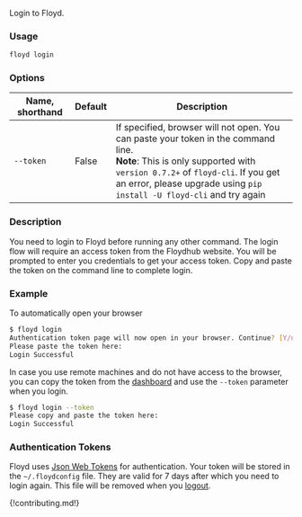Login to Floyd.

### Usage
```bash
floyd login
```

### Options
| Name, shorthand | Default | Description |
| --------------- | ------- | ----------- |
| `--token`       |  False  | If specified, browser will not open. You can paste your token in the command line. <br>**Note**: This is only supported with `version 0.7.2+` of `floyd-cli`. If you get an error, please upgrade using `pip install -U floyd-cli` and try again|

### Description
You need to login to Floyd before running any other command. The login flow will require an access token from the Floydhub 
website. You will be prompted to enter you credentials to get your access token. Copy and paste the token on the command line 
to complete login.

### Example
To automatically open your browser
```bash
$ floyd login
Authentication token page will now open in your browser. Continue? [Y/n]:
Please paste the token here:
Login Successful
```

In case you use remote machines and do not have access to the browser, you can copy the token from the 
[dashboard](https://www.floydhub.com/welcome) and use the `--token` parameter when you login.
```bash
$ floyd login --token
Please copy and paste the token here:
Login Successful
```

### Authentication Tokens

Floyd uses [Json Web Tokens](https://jwt.io/introduction/) for authentication. Your 
token will be stored in the `~/.floydconfig` file. They are valid for 7 days after 
which you need to login again. This file will be removed when you [logout](/commands/logout).

{!contributing.md!}
